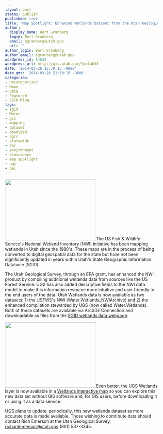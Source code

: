 ```yaml
---
layout: post
status: publish
published: true
title: 'Map Spotlight: Enhanced Wetlands Dataset from the Utah Geological Survey'
author:
  display_name: Bert Granberg
  login: Bert Granberg
  email: bgranberg@utah.gov
  url: ''
author_login: Bert Granberg
author_email: bgranberg@utah.gov
wordpress_id: 14638
wordpress_url: http://gis.utah.gov/?p=14638
date: '2014-03-26 15:30:15 -0600'
date_gmt: '2014-03-26 21:30:15 -0600'
categories:
- Uncategorized
- Home
- Data
- Featured
- SGID Blog
tags:
- sgid
- Water
- gis
- mapping
- dataset
- download
- agrc
- statewide
- dnr
- environment
- bioscience
- map spotlight
- ugs
- pel
---
```

<p><a href="{{ "/downloads/Wetland.jpg" | prepend: site.baseurl }}"><img src="{{ "/images/Wetland-300x200.jpg" | prepend: site.baseurl }}" alt="" title="Wetland" width="300" height="200" class="inline-text-right" /></a>The US Fish & Wildlife Service's National Wetland Inventory (NWI) initiative has been mapping wetlands in Utah since the 1980's. These maps are in the process of being converted to digital geospatial data for the state but have not been significantly updated in years within Utah's State Geographic Information Database (SGID).</p>
<p>The Utah Geological Survey, through an EPA grant, has enhanced the NWI product by compiling additional wetlands data from sources like the US Forest Service. UGS has also added descriptive fields to the NWI data model to make this information resource more intuitive and user friendly to the end users of the data. Utah Wetlands data is now available as two datasets: 1) the USFWS's NWI (Water.Wetlands_NWIArchive) and 2) the enhanced compilation stewarded by UGS (now called Water.Wetlands). Both of these datasets are available via ArcSDE Connection and downloadable as files from the <a href="http://gis.utah.gov/data/water-data-services/wetlands/">SGID wetlands data webpage</a>.</p>
<p><a href="{{ "/downloads/Screen-Shot-2014-03-26-at-3.01.39-PM.png" | prepend: site.baseurl }}"><img src="{{ "/images/Screen-Shot-2014-03-26-at-3.01.39-PM-300x214.png" | prepend: site.baseurl }}" alt="" title="Screen Shot 2014-03-26 at 3.01.39 PM" width="300" height="214" class="inline-text-right" /></a>Even better, the UGS Wetlands layer is now available in a <a href="http://bit.ly/1hK0rqQ ">Wetlands interactive map</a> so you can explore this new data set without GIS software and, for GIS users, before downloading it or using it as a data service.</p>
<p>UGS plans to update, periodically, this new wetlands dataset as more accurate data is made available. Those wishing to contribute data should contact Rich Emerson at the Utah Geological Survey. <a href="mailto:richardemerson@utah.gov?subject=UGS Wetlands Dataset">richardemerson@utah.gov</a> (801) 537-3345.</p>

